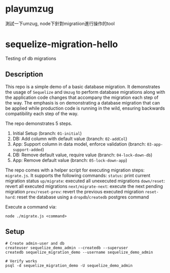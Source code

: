 # playumzug
測試一下umzug, node下針對migratiion進行操作的tool
# sequelize-migration-hello
Testing of db migrations

## Description

This repo is a simple demo of a basic database migration.  It demonstrates the usage of
`Sequelize` and `Umzug` to perform database migrations along with the application code
changes that accompany the migration each step of the way.  The emphasis is on demonstrating
a database migration that can be applied while production code is running in the wild,
ensuring backwards compatibility each step of the way.

The repo demonstrates 5 steps.
1) Initial Setup (branch: `01-initial`)
2) DB: Add column with default value (branch: `02-addCol`)
3) App: Support column in data model, enforce validation (branch: `03-app-support-added`)
4) DB: Remove default value, require value (branch: `04-lock-down-db`)
5) App: Remove default value (branch: `05-lock-down-app`)

The repo comes with a helper script for executing migration steps: `migrate.js`.  It
supports the following commands:
`status`: print current migration status
`up/migrate`: executed all unexecuted migrations
`down/reset`: revert all executed migrations
`next/migrate-next`: execute the next pending migration
`prev/reset-prev`: revert the previous executed migration
`reset-hard`: reset the database using a `dropdb`/`createdb` postgres command

Execute a command via:

```
node ./migrate.js <command>
```

## Setup

```
# Create admin-user and db
createuser sequelize_demo_admin --createdb --superuser
createdb sequelize_migration_demo --username sequelize_demo_admin

# Verify works
psql -d sequelize_migration_demo -U sequelize_demo_admin
```
